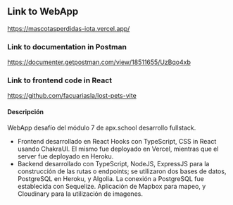 ## Link to WebApp
https://mascotasperdidas-iota.vercel.app/

### Link to documentation in Postman
https://documenter.getpostman.com/view/18511655/UzBqo4xb

### Link to frontend code in React
https://github.com/facuariasla/lost-pets-vite

#### Descripción
WebApp desafío del módulo 7 de apx.school desarrollo fullstack.
* Frontend desarrollado en React Hooks con TypeScript, CSS in React usando ChakraUI. El mismo fue deployado en Vercel, mientras que el server fue deployado en Heroku.
* Backend desarrollado con TypeScript, NodeJS, ExpressJS para la construcción de las rutas o endpoints; se utilizaron dos bases de datos, PostgreSQL en Heroku, y Algolia. La conexión a PostgreSQL fue establecida con Sequelize.
Aplicación de Mapbox para mapeo, y Cloudinary para la utilización de imagenes.
 

